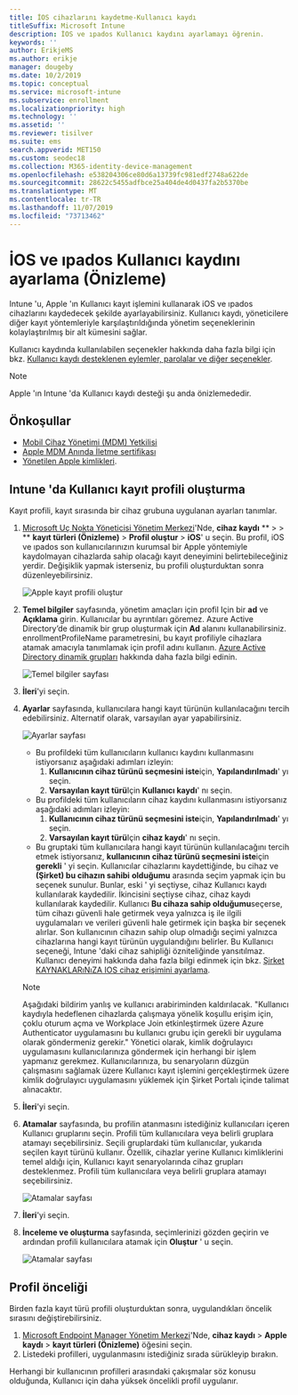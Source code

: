 ```yaml
---
title: İOS cihazlarını kaydetme-Kullanıcı kaydı
titleSuffix: Microsoft Intune
description: İOS ve ıpados Kullanıcı kaydını ayarlamayı öğrenin.
keywords: ''
author: ErikjeMS
ms.author: erikje
manager: dougeby
ms.date: 10/2/2019
ms.topic: conceptual
ms.service: microsoft-intune
ms.subservice: enrollment
ms.localizationpriority: high
ms.technology: ''
ms.assetid: ''
ms.reviewer: tisilver
ms.suite: ems
search.appverid: MET150
ms.custom: seodec18
ms.collection: M365-identity-device-management
ms.openlocfilehash: e538204306ce80d6a13739fc981edf2748a622de
ms.sourcegitcommit: 28622c5455adfbce25a404de4d0437fa2b5370be
ms.translationtype: MT
ms.contentlocale: tr-TR
ms.lasthandoff: 11/07/2019
ms.locfileid: "73713462"
---
```

# <a name="set-up-ios-and-ipados-user-enrollment-preview"></a>İOS ve ıpados Kullanıcı kaydını ayarlama (Önizleme)

Intune 'u, Apple 'ın Kullanıcı kayıt işlemini kullanarak iOS ve ıpados cihazlarını kaydedecek şekilde ayarlayabilirsiniz. Kullanıcı kaydı, yöneticilere diğer kayıt yöntemleriyle karşılaştırıldığında yönetim seçeneklerinin kolaylaştırılmış bir alt kümesini sağlar.

Kullanıcı kaydında kullanılabilen seçenekler hakkında daha fazla bilgi için bkz. [Kullanıcı kaydı desteklenen eylemler, parolalar ve diğer seçenekler](ios-user-enrollment-supported-actions.md).

> [!NOTE]
> Apple 'ın Intune 'da Kullanıcı kaydı desteği şu anda önizlemededir.

## <a name="prerequisites"></a>Önkoşullar
- [Mobil Cihaz Yönetimi (MDM) Yetkilisi](../fundamentals/mdm-authority-set.md)
- [Apple MDM Anında İletme sertifikası](apple-mdm-push-certificate-get.md)
- [Yönetilen Apple kimlikleri](https://support.apple.com/guide/apple-business-manager/mdm1c9622977/web).

## <a name="create-a-user-enrollment-profile-in-intune"></a>Intune 'da Kullanıcı kayıt profili oluşturma

Kayıt profili, kayıt sırasında bir cihaz grubuna uygulanan ayarları tanımlar. 

1. [Microsoft Uç Nokta Yöneticisi Yönetim Merkezi](https://go.microsoft.com/fwlink/?linkid=2109431)'Nde, **cihaz kaydı** ** >  > ** **kayıt türleri (Önizleme)**  > **Profil oluştur** > **iOS**' u seçin. Bu profil, iOS ve ıpados son kullanıcılarınızın kurumsal bir Apple yöntemiyle kaydolmayan cihazlarda sahip olacağı kayıt deneyimini belirtebileceğiniz yerdir. Değişiklik yapmak isterseniz, bu profili oluşturduktan sonra düzenleyebilirsiniz.

    ![Apple kayıt profili oluştur](./media/ios-user-enrollment/create-profile.png)

2. **Temel bilgiler** sayfasında, yönetim amaçları için profil Için bir **ad** ve **Açıklama** girin. Kullanıcılar bu ayrıntıları göremez. Azure Active Directory’de dinamik bir grup oluşturmak için **Ad** alanını kullanabilirsiniz. enrollmentProfileName parametresini, bu kayıt profiliyle cihazlara atamak amacıyla tanımlamak için profil adını kullanın. [Azure Active Directory dinamik grupları](https://docs.microsoft.com/azure/active-directory/active-directory-groups-dynamic-membership-azure-portal#rules-for-devices) hakkında daha fazla bilgi edinin.

    ![Temel bilgiler sayfası](./media/ios-user-enrollment/basics-page.png)


3. **İleri**'yi seçin.

4. **Ayarlar** sayfasında, kullanıcılara hangi kayıt türünün kullanılacağını tercih edebilirsiniz. Alternatif olarak, varsayılan ayar yapabilirsiniz.

    ![Ayarlar sayfası](./media/ios-user-enrollment/settings-page.png)

    - Bu profildeki tüm kullanıcıların kullanıcı kaydını kullanmasını istiyorsanız aşağıdaki adımları izleyin:
        1. **Kullanıcının cihaz türünü seçmesini iste**için, **Yapılandırılmadı**' yı seçin.
        2. **Varsayılan kayıt türü**Için **Kullanıcı kaydı**' nı seçin.
    - Bu profildeki tüm kullanıcıların cihaz kaydını kullanmasını istiyorsanız aşağıdaki adımları izleyin:
        1. **Kullanıcının cihaz türünü seçmesini iste**için, **Yapılandırılmadı**' yı seçin.
        2. **Varsayılan kayıt türü**Için **cihaz kaydı**' nı seçin.
    - Bu gruptaki tüm kullanıcılara hangi kayıt türünün kullanılacağını tercih etmek istiyorsanız, **kullanıcının cihaz türünü seçmesini iste**için **gerekli** ' yi seçin. Kullanıcılar cihazlarını kaydettiğinde, bu cihaz ve **(Şirket) bu cihazın sahibi** **olduğumu** arasında seçim yapmak için bu seçenek sunulur. Bunlar, eski ' yi seçtiyse, cihaz Kullanıcı kaydı kullanılarak kaydedilir. İkincisini seçtiyse cihaz, cihaz kaydı kullanılarak kaydedilir. Kullanıcı **Bu cihaza sahip olduğumu**seçerse, tüm cihazı güvenli hale getirmek veya yalnızca iş ile ilgili uygulamaları ve verileri güvenli hale getirmek için başka bir seçenek alırlar. Son kullanıcının cihazın sahip olup olmadığı seçimi yalnızca cihazlarına hangi kayıt türünün uygulandığını belirler. Bu Kullanıcı seçeneği, Intune 'daki cihaz sahipliği özniteliğinde yansıtılmaz. Kullanıcı deneyimi hakkında daha fazla bilgi edinmek için bkz. [Şirket KAYNAKLARıNıZA IOS cihaz erişimini ayarlama](https://docs.microsoft.com/intune-user-help/enroll-your-device-in-intune-ios).
    
    > [!NOTE]
    > Aşağıdaki bildirim yanlış ve kullanıcı arabiriminden kaldırılacak.
    > "Kullanıcı kaydıyla hedeflenen cihazlarda çalışmaya yönelik koşullu erişim için, çoklu oturum açma ve Workplace Join etkinleştirmek üzere Azure Authenticator uygulamasını bu kullanıcı grubu için gerekli bir uygulama olarak göndermeniz gerekir."
    > Yönetici olarak, kimlik doğrulayıcı uygulamasını kullanıcılarınıza göndermek için herhangi bir işlem yapmanız gerekmez. Kullanıcılarınıza, bu senaryoların düzgün çalışmasını sağlamak üzere Kullanıcı kayıt işlemini gerçekleştirmek üzere kimlik doğrulayıcı uygulamasını yüklemek için Şirket Portalı içinde talimat alınacaktır.

5. **İleri**'yi seçin.

6. **Atamalar** sayfasında, bu profilin atanmasını istediğiniz kullanıcıları içeren Kullanıcı gruplarını seçin. Profili tüm kullanıcılara veya belirli gruplara atamayı seçebilirsiniz. Seçili gruplardaki tüm kullanıcılar, yukarıda seçilen kayıt türünü kullanır. Özellik, cihazlar yerine Kullanıcı kimliklerini temel aldığı için, Kullanıcı kayıt senaryolarında cihaz grupları desteklenmez. Profili tüm kullanıcılara veya belirli gruplara atamayı seçebilirsiniz.

    ![Atamalar sayfası](./media/ios-user-enrollment/assignments-page.png)

7. **İleri**'yi seçin.

8. **İnceleme ve oluşturma** sayfasında, seçimlerinizi gözden geçirin ve ardından profili kullanıcılara atamak için **Oluştur** ' u seçin.

    ![Atamalar sayfası](./media/ios-user-enrollment/assignments-page.png)


## <a name="profile-priority"></a>Profil önceliği

Birden fazla kayıt türü profili oluşturduktan sonra, uygulandıkları öncelik sırasını değiştirebilirsiniz.

1. [Microsoft Endpoint Manager Yönetim Merkezi](https://go.microsoft.com/fwlink/?linkid=2109431)'Nde, **cihaz kaydı** > **Apple kaydı** > **kayıt türleri (Önizleme)** öğesini seçin.
2. Listedeki profilleri, uygulanmasını istediğiniz sırada sürükleyip bırakın.

Herhangi bir kullanıcının profilleri arasındaki çakışmalar söz konusu olduğunda, Kullanıcı için daha yüksek öncelikli profil uygulanır.


